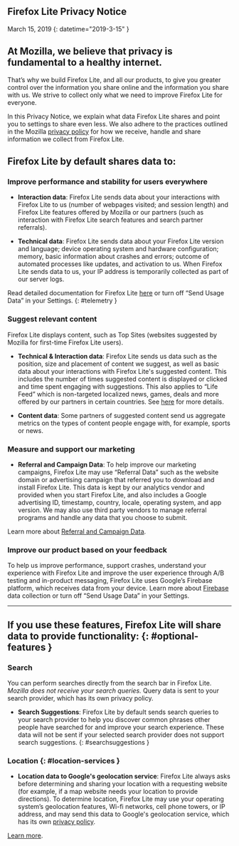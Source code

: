 ## <span class="privacy-header-firefox-lite">Firefox Lite</span> <span class="privacy-header-policy">Privacy Notice</span>

March 15, 2019
{: datetime="2019-3-15" }

## At Mozilla, we believe that privacy is fundamental to a healthy internet.

That’s why we build Firefox Lite, and all our products, to give you greater control over the information you share online and the information you share with us. We strive to collect only what we need to improve Firefox Lite for everyone.

In this Privacy Notice, we explain what data Firefox Lite shares and point you to settings to share even less. We also adhere to the practices outlined in the Mozilla [privacy policy](https://www.mozilla.org/privacy/) for how we receive, handle and share information we collect from Firefox Lite.

## Firefox Lite by default shares data to:

### Improve performance and stability for users everywhere

* __Interaction data__: Firefox Lite sends data about your interactions with Firefox Lite to us (number of webpages visited; and session length) and Firefox Lite features offered by Mozilla or our partners (such as interaction with Firefox Lite search features and search partner referrals).

* __Technical data__: Firefox Lite sends data about your Firefox Lite version and language; device operating system and hardware configuration; memory, basic information about crashes and errors; outcome of automated processes like updates, and activation to us. When Firefox Lite sends data to us, your IP address is temporarily collected as part of our server logs.

Read detailed documentation for Firefox Lite [here](https://github.com/mozilla-tw/Rocket/wiki/Telemetry) or turn off “Send Usage Data” in your Settings.
{: #telemetry }

### Suggest relevant content

Firefox Lite displays content, such as Top Sites (websites suggested by Mozilla for first-time Firefox Lite users).

* __Technical & Interaction data__: Firefox Lite sends us data such as the position, size and placement of content we suggest, as well as basic data about your interactions with Firefox Lite's suggested content. This includes the number of times suggested content is displayed or clicked and time spent engaging with suggestions. This also applies to “Life Feed” which is non-targeted localized news, games, deals and more offered by our partners in certain countries.  See [here](https://support.mozilla.org/kb/life-feed-firefox-lite) for more details.   

* __Content data__: Some partners of suggested content send us aggregate metrics on the types of content people engage with, for example, sports or news.  


### Measure and support our marketing

* __Referral and Campaign Data__: To help improve our marketing campaigns, Firefox Lite may use “Referral Data” such as the website domain or advertising campaign that referred you to download and install Firefox Lite. This data is kept by our analytics vendor and provided when you start Firefox Lite, and also includes a Google advertising ID, timestamp, country, locale, operating system, and app version.  We may also use third party vendors to manage referral programs and handle any data that you choose to submit.  

Learn more about [Referral and Campaign Data](https://github.com/mozilla-tw/Rocket/wiki/Telemetry#install-campaign-tracking). 

### Improve our product based on your feedback

To help us improve performance, support crashes, understand your experience with Firefox Lite and improve the user experience through A/B testing and in-product messaging, Firefox Lite uses Google’s Firebase platform, which receives data from your device.  Learn more about [Firebase](https://support.google.com/firebase/answer/6318039?hl=en) data collection or  turn off “Send Usage Data” in your Settings. 

---

## If you use these features, Firefox Lite will share data to provide functionality: {: #optional-features }

### Search

You can perform searches directly from the search bar in Firefox Lite. _Mozilla does not receive your search queries._ Query data is sent to your search provider, which has its own privacy policy.

* __Search Suggestions__: Firefox Lite by default sends search queries to your search provider to help you discover common phrases other people have searched for and improve your search experience. These data will not be sent if your selected search provider does not support search suggestions.
{: #searchsuggestions }
    
### Location {: #location-services }

* __Location data to Google's geolocation service__: Firefox Lite always asks before determining and sharing your location with a requesting website (for example, if a map website needs your location to provide directions). To determine location, Firefox Lite may use your operating system’s geolocation features, Wi-fi networks, cell phone towers, or IP address, and may send this data to Google's geolocation service, which has its own [privacy policy](https://www.google.com/privacy/lsf.html).

[Learn more](https://www.mozilla.org/firefox/geolocation/).
